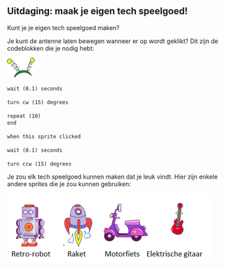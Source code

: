 ## Uitdaging: maak je eigen tech speelgoed!

Kunt je je eigen tech speelgoed maken?

Je kunt de antenne laten bewegen wanneer er op wordt geklikt? Dit zijn de codeblokken die je nodig hebt:

![antennes sprite](images/antennae-sprite.png)

```blocks3
wait (0.1) seconds

turn cw (15) degrees

repeat (10)
end

when this sprite clicked

wait (0.1) seconds

turn ccw (15) degrees
```

Je zou elk tech speelgoed kunnen maken dat je leuk vindt. Hier zijn enkele andere sprites die je zou kunnen gebruiken:

![robot-, raket-, motorfiets-, elektrische gitaarsprites](images/toys-sprites.png)
